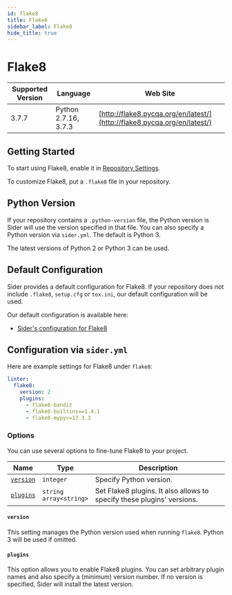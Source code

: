 ```yaml
---
id: flake8
title: Flake8
sidebar_label: Flake8
hide_title: true
---
```


# Flake8

| Supported Version | Language | Web Site |
| ----------------- | -------- | -------- |
| 3.7.7 | Python 2.7.16, 3.7.3 | [http://flake8.pycqa.org/en/latest/](http://flake8.pycqa.org/en/latest/) |

## Getting Started

To start using Flake8, enable it in [Repository Settings](../../getting-started/repository-settings.md).

To customize Flake8, put a `.flake8` file in your repository.

## Python Version

If your repository contains a `.python-version` file, the Python version is Sider will use the version specified in that file. You can also specify a Python version via `sider.yml`. The default is Python 3.

The latest versions of Python 2 or Python 3 can be used.

## Default Configuration

Sider provides a default configuration for Flake8. If your repository does not include `.flake8`, `setup.cfg` or `tox.ini`, our default configuration will be used.

Our default configuration is available here:

* [Sider's configuration for Flake8](https://github.com/actcat/sideci_config/blob/master/python/flake8/sideci_config.ini)

## Configuration via `sider.yml`

Here are example settings for Flake8 under `flake8`:

```yaml
linter:
  flake8:
    version: 2
    plugins:
      - flake8-bandit
      - flake8-builtins==1.4.1
      - flake8-mypy>=17.3.3
```

### Options

You can use several options to fine-tune Flake8 to your project.

| Name | Type | Description |
| ---- | ---- | ----------- |
| [`version`](#version) | `integer` | Specify Python version. |
| [`plugins`](#plugins) | `string`<br />`array<string>` | Set Flake8 plugins. It also allows to specify these plugins' versions. |

#### `version`

This setting manages the Python version used when running `flake8`. Python 3 will be used if omitted.

#### `plugins`

This option allows you to enable Flake8 plugins. You can set arbitrary plugin names and also specify a \(minimum\) version number. If no version is specified, Sider will install the latest version.

